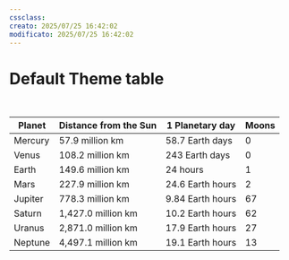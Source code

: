 ```yaml
---
cssclass: 
creato: 2025/07/25 16:42:02
modificato: 2025/07/25 16:42:02
---
```


# Default Theme table
<br>


| Planet | Distance from the Sun | 1 Planetary day | Moons |
| --- | --- | --- | --- |
| Mercury | 57.9 million km | 58.7 Earth days | 0 |
| Venus | 108.2 million km | 243 Earth days | 0 |
| Earth | 149.6 million km | 24 hours | 1 |
| Mars | 227.9 million km | 24.6 Earth hours | 2 |
| Jupiter | 778.3 million km | 9.84 Earth hours | 67 |
| Saturn | 1,427.0 million km | 10.2 Earth hours | 62 |
| Uranus | 2,871.0 million km | 17.9 Earth hours | 27 |
| Neptune | 4,497.1 million km | 19.1 Earth hours | 13 |
